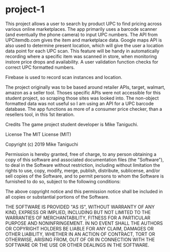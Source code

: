 # project-1

This project allows a user to search by product UPC to find pricing across various online marketplaces. The app primarily uses a barcode scanner (and eventually the phone camera) to input UPC numbers. The API from UPCitemdb.com gives the item and marketplace data. Google maps API is also used to determine present location, which will give the user a location data point for each UPC scan. This feature will be handy in automatically recording where a specific item was scanned in store, when monitoring instore price drops and availability. A user validation function checks for correct UPC formatted numbers. 

Firebase is used to record scan instances and location.

The project originally was to be based around retailer APIs, target, walmart, amazon as a seller tool. Thoses specific APIs were not accessible for this student project, so scraping those sites was looked into. The non-object formatted data was not useful so I am using an API for a UPC barcode database. The app functions as more of a consumer price checker, than a resellers tool, in this 1st iteration.


Credits The game project student developer is Mike Taniguchi.

License The MIT License (MIT)

Copyright (c) 2019 Mike Taniguchi

Permission is hereby granted, free of charge, to any person obtaining a copy of this software and associated documentation files (the "Software"), to deal in the Software without restriction, including without limitation the rights to use, copy, modify, merge, publish, distribute, sublicense, and/or sell copies of the Software, and to permit persons to whom the Software is furnished to do so, subject to the following conditions:

The above copyright notice and this permission notice shall be included in all copies or substantial portions of the Software.

THE SOFTWARE IS PROVIDED "AS IS", WITHOUT WARRANTY OF ANY KIND, EXPRESS OR IMPLIED, INCLUDING BUT NOT LIMITED TO THE WARRANTIES OF MERCHANTABILITY, FITNESS FOR A PARTICULAR PURPOSE AND NONINFRINGEMENT. IN NO EVENT SHALL THE AUTHORS OR COPYRIGHT HOLDERS BE LIABLE FOR ANY CLAIM, DAMAGES OR OTHER LIABILITY, WHETHER IN AN ACTION OF CONTRACT, TORT OR OTHERWISE, ARISING FROM, OUT OF OR IN CONNECTION WITH THE SOFTWARE OR THE USE OR OTHER DEALINGS IN THE SOFTWARE.

